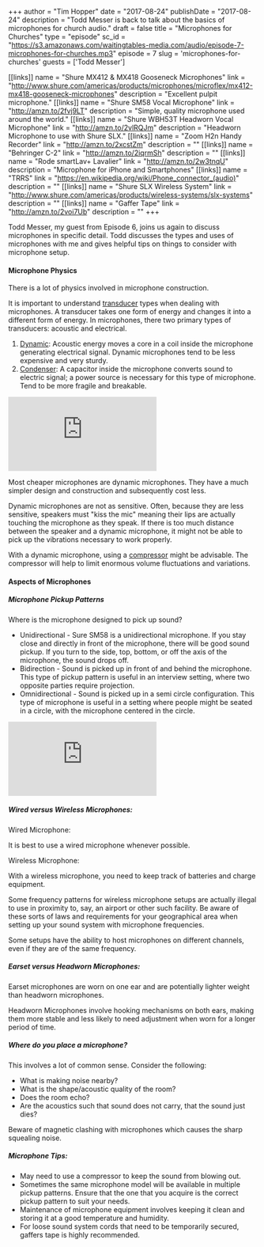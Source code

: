 +++
author = "Tim Hopper"
date = "2017-08-24"
publishDate = "2017-08-24"
description = "Todd Messer is back to talk about the basics of microphones for church audio."
draft = false
title = "Microphones for Churches"
type = "episode"
sc_id = "https://s3.amazonaws.com/waitingtables-media.com/audio/episode-7-microphones-for-churches.mp3"
episode = 7
slug = 'microphones-for-churches'
guests = ['Todd Messer']

[[links]]
name = "Shure MX412 & MX418 Gooseneck Microphones"
link = "http://www.shure.com/americas/products/microphones/microflex/mx412-mx418-gooseneck-microphones"
description = "Excellent pulpit microphone."
[[links]]
name = "Shure SM58 Vocal Microphone"
link = "http://amzn.to/2fvj9LT"
description = "Simple, quality microphone used around the world."
[[links]]
name = "Shure WBH53T Headworn Vocal Microphone"
link = "http://amzn.to/2vlRQJm"
description = "Headworn Microphone to use with Shure SLX."
[[links]]
name = "Zoom H2n Handy Recorder"
link = "http://amzn.to/2xcstZm"
description = ""
[[links]]
name = "Behringer C-2"
link = "http://amzn.to/2iqrmSh"
description = ""
[[links]]
name = "Rode smartLav+ Lavalier"
link = "http://amzn.to/2w3tnqU"
description = "Microphone for iPhone and Smartphones"
[[links]]
name = "TRRS"
link = "https://en.wikipedia.org/wiki/Phone_connector_(audio)"
description = ""
[[links]]
name = "Shure SLX Wireless System"
link = "http://www.shure.com/americas/products/wireless-systems/slx-systems"
description = ""
[[links]]
name = "Gaffer Tape"
link = "http://amzn.to/2voi7Ub"
description = ""
+++

Todd Messer, my guest from Episode 6, joins us again to discuss microphones in specific detail. Todd discusses the types and uses of microphones with me and gives helpful tips on things to consider with microphone setup.

#### Microphone Physics

There is a lot of physics involved in microphone construction.

It is important to understand [transducer](https://en.wikipedia.org/wiki/Transducer "Wikipedia Entry: Transducer - Wikipedia") types when dealing with microphones. A transducer takes one form of energy and changes it into a different form of energy. In microphones, there two primary types of transducers: acoustic and electrical.

1. [Dynamic](https://en.wikipedia.org/wiki/Microphone#Dynamic): Acoustic energy moves a core in a coil inside the microphone generating electrical signal. Dynamic microphones tend to be less expensive and very sturdy.
2. [Condenser](https://en.wikipedia.org/wiki/Microphone#Condenser_microphone): A capacitor inside the microphone converts sound to electric signal; a power source is necessary for this type of microphone. Tend to be more fragile and breakable.

<div class="embed-responsive embed-responsive-16by9">
<iframe class="embed-responsive-item" src="https://www.youtube.com/embed/Y01N_L1VA4I" frameborder="0" allowfullscreen></iframe>
</div>

Most cheaper microphones are dynamic microphones. They have a much simpler design and construction and subsequently cost less.

Dynamic microphones are not as sensitive. Often, because they are less sensitive, speakers must "kiss the mic" meaning their lips are actually touching the microphone as they speak. If there is too much distance between the speaker and a dynamic microphone, it might not be able to pick up the vibrations necessary to work properly.

With a dynamic microphone, using a [compressor](https://ledgernote.com/columns/studio-recording/what-is-a-studio-compressor-what-does-it-do/) might be advisable. The compressor will help to limit enormous volume fluctuations and variations.

#### Aspects of Microphones

##### Microphone Pickup Patterns

Where is the microphone designed to pick up sound?

- Unidirectional - Sure SM58 is a unidirectional microphone. If you stay close and directly in front of the microphone, there will be good sound pickup. If you turn to the side, top, bottom, or off the axis of the microphone, the sound drops off.
- Bidirection - Sound is picked up in front of and behind the microphone. This type of pickup pattern is useful in an interview setting, where two opposite parties require projection.
- Omnidirectional - Sound is picked up in a semi circle configuration. This type of microphone is useful in a setting where people might be seated in a circle, with the microphone centered in the circle.

<div class="embed-responsive embed-responsive-16by9">
<iframe class="embed-responsive-item" src="https://www.youtube.com/embed/q7ihvSdz_vM" frameborder="0" allowfullscreen></iframe>
</div>

##### Wired versus Wireless Microphones:

Wired Microphone:

It is best to use a wired microphone whenever possible.

Wireless Microphone:

With a wireless microphone, you need to keep track of batteries and charge equipment.

Some frequency patterns for wireless microphone setups are actually illegal to use in proximity to, say, an airport or other such facility. Be aware of these sorts of laws and requirements for your geographical area when setting up your sound system with microphone frequencies.

Some setups have the ability to host microphones on different channels, even if they are of the same frequency.

##### Earset versus Headworn Microphones:

Earset microphones are worn on one ear and are potentially lighter weight than headworn microphones.

Headworn Microphones involve hooking mechanisms on both ears, making them more stable and less likely to need adjustment when worn for a longer period of time.

##### Where do you place a microphone?

This involves a lot of common sense. Consider the following:

* What is making noise nearby?
* What is the shape/acoustic quality of the room?
* Does the room echo?
* Are the acoustics such that sound does not carry, that the sound just dies?

Beware of magnetic clashing with microphones which causes the sharp squealing noise.

##### Microphone Tips:

- May need to use a compressor to keep the sound from blowing out.
- Sometimes the same microphone model will be available in multiple pickup patterns. Ensure that the one that you acquire is the correct pickup pattern to suit your needs.
- Maintenance of microphone equipment involves keeping it clean and storing it at a good temperature and humidity.
- For loose sound system cords that need to be temporarily secured, gaffers tape is highly recommended.
